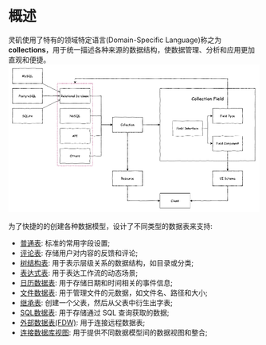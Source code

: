 # 概述

灵矶使用了特有的领域特定语言(Domain-Specific Language)称之为**collections**，用于统一描述各种来源的数据结构，使数据管理、分析和应用更加直观和便捷。
![](../../../../../public/fields.png)

为了快捷的的创建各种数据模型，设计了不同类型的数据表来支持:

- [普通表](./collection/general-collection.md): 标准的常用字段设置;
- [评论表](./collection/): 存储用户对内容的反馈和评论;
- [树结构表](./collection/collection-tree.md): 用于表示层级关系的数据结构，如目录或分类;
- [表达式表](./collection/workflow-dynamic-calculation.md): 用于表达工作流的动态场景;
- [日历数据表](./collection/calendar-collection.md): 用于存储日期和时间相关的事件信息;
- [文件数据表](./collection/file-collection.md): 用于管理文件的元数据，如文件名、路径和大小;
- [继承表](./collection/inheritance-collection.md): 创建一个父表，然后从父表中衍生出字表;
- [SQL数据表](./collection/sql.md): 用于存储通过 SQL 查询获取的数据;
- [外部数据表(FDW)](./collection/collection-fdw.md): 用于连接远程数据表;
- [连接数据库视图](./collection/collection-view.md): 用于提供不同数据模型间的数据视图和整合;
